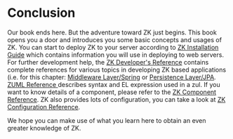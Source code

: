 # Conclusion

Our book ends here. But the adventure toward ZK just begins. This book
opens you a door and introduces you some basic concepts and usages of
ZK. You can start to deploy ZK to your server according to [ZK Installation Guide]({{site.baseurl}}/zk_installation_guide) which contains
information you will use in deploying to web servers. For further
development help, the [ ZK Developer's Reference](https://books.zkoss.org/wiki/ZK_Developer%27s_Reference) contains complete
references for various topics in developing ZK based applications (i.e.
for this chapter: [Middleware Layer/Spring](https://books.zkoss.org/wiki/ZK_Developer%27s_Reference/Integration/Middleware%20Layer/Spring)
or [ Persistence Layer/JPA](https://books.zkoss.org/wiki/ZK_Developer%27s_Reference/Integration/Persistence%20Layer/JPA).
[ ZUML Reference ](https://books.zkoss.org/wiki/ZUML_Reference/zuml) describes syntax and EL
expression used in a zul. If you want to know details of a component,
please refer to the [ ZK Component Reference](https://books.zkoss.org/wiki/ZK_Component_Reference "wikilink"). ZK also provides lots of
configuration, you can take a look at [ ZK Configuration Reference](https://books.zkoss.org/wiki/ZK_Configuration_Reference "wikilink").

We hope you can make use of what you learn here to obtain an even
greater knowledge of ZK.
